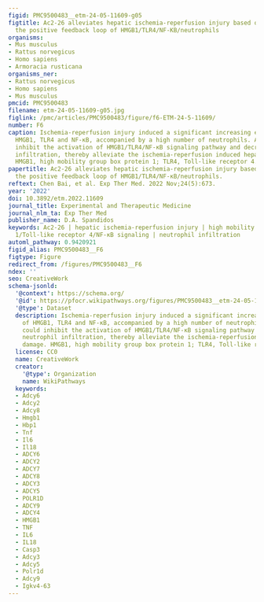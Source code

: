 ```yaml
---
figid: PMC9500483__etm-24-05-11609-g05
figtitle: Ac2‑26 alleviates hepatic ischemia‑reperfusion injury based on inhibiting
  the positive feedback loop of HMGB1/TLR4/NF‑KB/neutrophils
organisms:
- Mus musculus
- Rattus norvegicus
- Homo sapiens
- Armoracia rusticana
organisms_ner:
- Rattus norvegicus
- Homo sapiens
- Mus musculus
pmcid: PMC9500483
filename: etm-24-05-11609-g05.jpg
figlink: /pmc/articles/PMC9500483/figure/f6-ETM-24-5-11609/
number: F6
caption: Ischemia-reperfusion injury induced a significant increasing expression of
  HMGB1, TLR4 and NF-κB, accompanied by a high number of neutrophils. Ac2-26 could
  inhibit the activation of HMGB1/TLR4/NF-κB signaling pathway and decrease neutrophil
  infiltration, thereby alleviate the ischemia-reperfusion induced hepatocytes damage.
  HMGB1, high mobility group box protein 1; TLR4, Toll-like receptor 4.
papertitle: Ac2‑26 alleviates hepatic ischemia‑reperfusion injury based on inhibiting
  the positive feedback loop of HMGB1/TLR4/NF‑κB/neutrophils.
reftext: Chen Bai, et al. Exp Ther Med. 2022 Nov;24(5):673.
year: '2022'
doi: 10.3892/etm.2022.11609
journal_title: Experimental and Therapeutic Medicine
journal_nlm_ta: Exp Ther Med
publisher_name: D.A. Spandidos
keywords: Ac2-26 | hepatic ischemia-reperfusion injury | high mobility group box protein
  1/Toll-like receptor 4/NF-κB signaling | neutrophil infiltration
automl_pathway: 0.9420921
figid_alias: PMC9500483__F6
figtype: Figure
redirect_from: /figures/PMC9500483__F6
ndex: ''
seo: CreativeWork
schema-jsonld:
  '@context': https://schema.org/
  '@id': https://pfocr.wikipathways.org/figures/PMC9500483__etm-24-05-11609-g05.html
  '@type': Dataset
  description: Ischemia-reperfusion injury induced a significant increasing expression
    of HMGB1, TLR4 and NF-κB, accompanied by a high number of neutrophils. Ac2-26
    could inhibit the activation of HMGB1/TLR4/NF-κB signaling pathway and decrease
    neutrophil infiltration, thereby alleviate the ischemia-reperfusion induced hepatocytes
    damage. HMGB1, high mobility group box protein 1; TLR4, Toll-like receptor 4.
  license: CC0
  name: CreativeWork
  creator:
    '@type': Organization
    name: WikiPathways
  keywords:
  - Adcy6
  - Adcy2
  - Adcy8
  - Hmgb1
  - Hbp1
  - Tnf
  - Il6
  - Il18
  - ADCY6
  - ADCY2
  - ADCY7
  - ADCY8
  - ADCY3
  - ADCY5
  - POLR1D
  - ADCY9
  - ADCY4
  - HMGB1
  - TNF
  - IL6
  - IL18
  - Casp3
  - Adcy3
  - Adcy5
  - Polr1d
  - Adcy9
  - Igkv4-63
---
```

